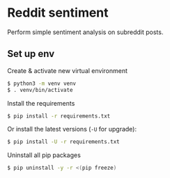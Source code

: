 # Reddit sentiment

Perform simple sentiment analysis on subreddit posts.

## Set up env

Create & activate new virtual environment

```bash
$ python3 -m venv venv
$ . venv/bin/activate
```

Install the requirements

```bash
$ pip install -r requirements.txt
```

Or install the latest versions (`-U` for upgrade):

```bash
$ pip install -U -r requirements.txt
```

Uninstall all pip packages

```bash
$ pip uninstall -y -r <(pip freeze)
```
